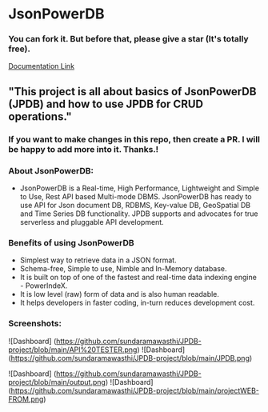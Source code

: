# JsonPowerDB 
### You can fork it. But before that, please give a star (It's totally free).

[Documentation Link](http://login2explore.com/jpdb/docs.html)

## "This project is all about basics of JsonPowerDB (JPDB) and how to use JPDB for CRUD operations." 
### If you want to make changes in this repo, then create a PR. I will be happy to add more into it. Thanks.!
### About JsonPowerDB:

- JsonPowerDB is a Real-time, High Performance, Lightweight and Simple to Use, Rest API based Multi-mode DBMS. JsonPowerDB has ready to use API for Json document DB, RDBMS, Key-value DB, GeoSpatial DB and Time Series DB functionality. JPDB supports and advocates for true serverless and pluggable API development.

### Benefits of using JsonPowerDB

- Simplest way to retrieve data in a JSON format.
- Schema-free, Simple to use, Nimble and In-Memory database.
- It is built on top of one of the fastest and real-time data indexing engine - PowerIndeX.
- It is low level (raw) form of data and is also human readable.
- It helps developers in faster coding, in-turn reduces development cost.

### Screenshots:

![Dashboard] (https://github.com/sundaramawasthi/JPDB-project/blob/main/API%20TESTER.png)
![Dashboard] (https://github.com/sundaramawasthi/JPDB-project/blob/main/JPDB.png)

![Dashboard] (https://github.com/sundaramawasthi/JPDB-project/blob/main/output.png)
![Dashboard] (https://github.com/sundaramawasthi/JPDB-project/blob/main/projectWEB-FROM.png)
